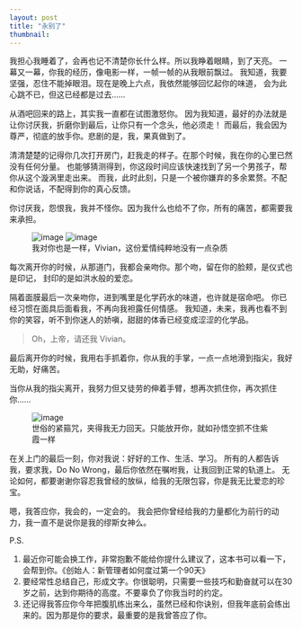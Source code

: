 ```yaml
---
layout: post
title: "永别了"
thumbnail: 
---
```


我担心我睡着了，会再也记不清楚你长什么样。所以我睁着眼睛，到了天亮。
一幕又一幕，你我的经历，像电影一样，一帧一帧的从我眼前飘过。
我知道，我要坚强，忍住不能掉眼泪。现在是晚上六点，我依然能够回忆起你的味道，
会为此心跳不已，但这已经都是过去……

从酒吧回来的路上，其实我一直都在试图激怒你。
因为我知道，最好的办法就是让你讨厌我，折磨你到最后，让你只有一个念头，他必须走！
而最后，我会因为尊严，彻底的放手你。悲剧的是，我，果真做到了。

清清楚楚的记得你几次打开房门，赶我走的样子。在那个时候，我在你的心里已然没有任何分量。
也能够猜测得到，你这段时间应该快速找到了另一个男孩子，帮你从这个漩涡里走出来。
而我，此时此刻，只是一个被你嫌弃的多余累赘。不配和你说话，不配得到你的真心反馈。

你讨厌我，怨恨我，我并不怪你。因为我什么也给不了你，所有的痛苦，都需要我来承担。

<figure>
	<img src="{{ site.baseurl }}/upload/sanqi1.jpeg" alt="image">
	<img src="{{ site.baseurl }}/upload/sanqi2.jpeg" alt="image">
	<figcaption>
		我对你也是一样，Vivian，这份爱情纯粹地没有一点杂质
	</figcaption>
</figure>

每次离开你的时候，从那道门，我都会亲吻你。那个吻，留在你的脸颊，是仪式也是印记，
封印的是如洪水般的爱恋。

隔着面膜最后一次亲吻你，进到嘴里是化学药水的味道，也许就是宿命吧。
你已经习惯在面具后面看我，不再向我袒露任何情感。
我知道，未来，我再也看不到你的笑容，听不到你迷人的娇嗔，甜甜的体香已经变成涩涩的化学品。

> Oh，上帝，请还我 Vivian。

最后离开你的时候，我用右手抓着你，你从我的手掌，一点一点地滑到指尖，我好无助，好痛苦。

当你从我的指尖离开，我努力但又徒劳的伸着手臂，想再次抓住你，再次抓住你……

<figure>
	<img src="{{ site.baseurl }}/upload/zixia.jpeg" alt="image">
	<figcaption>
		世俗的紧箍咒，夹得我无力回天。只能放开你，就如孙悟空抓不住紫霞一样
	</figcaption>
</figure>


在关上门的最后一刻，你对我说：好好的工作、生活、学习。
所有的人都告诉我，要求我，Do No Wrong，最后你依然在嘱咐我，让我回到正常的轨道上。
无论如何，都要谢谢你容忍我曾经的放纵，给我的无限包容，你是我无比爱恋的珍宝。

嗯，我答应你，我会的，一定会的。
我会把你曾经给我的力量都化为前行的动力，我一直不是说你是我的缪斯女神么。

P.S.

1. 最近你可能会换工作，非常抱歉不能给你提什么建议了，这本书可以看一下，会帮到你。《创始人：新管理者如何度过第一个90天》
2. 要经常性总结自己，形成文字。你很聪明，只需要一些技巧和勤奋就可以在30岁之前，达到你期待的高度。不要辜负了你我当时的约定。
2. 还记得我答应你今年把腹肌练出来么，虽然已经和你诀别，但我年底前会练出来的。因为那是你的要求，最重要的是我曾答应了你。







